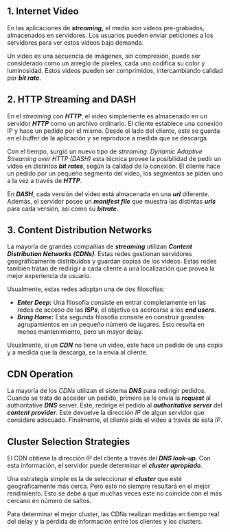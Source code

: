 ## 1. Internet Video

En las aplicaciones de ***streaming,*** el medio son videos pre-grabados, almacenados en servidores. Los usuarios pueden enviar peticiones a los servidores para ver estos videos bajo demanda.

Un video es una secuencia de imágenes, sin compresión, puede ser considerado como un arreglo de píxeles, cada uno codifica su color y luminosidad. Estos videos pueden ser comprimidos, intercambiando calidad por ***bit rate***.

## 2. HTTP Streaming and DASH

En el *streaming* con ***HTTP***, el video simplemente es almacenado en un servidor ***HTTP*** como un archivo ordinario. El cliente establece una conexión IP y hace un pedido por el mismo. Desde el lado del cliente, este se guarda en el buffer de la aplicación y se reproduce a medida que se descarga.

Con el tiempo, surgió un nuevo tipo de *streaming. Dynamic Adaptive Streaming over HTTP (DASH)* esta técnica provee la posibilidad de pedir un video en distintos ***bit rates***, según la calidad de la conexión. El cliente hace un pedido por un pequeño segmento del video, los segmentos se piden uno a la vez a través de ***HTTP***.

En ***DASH***, cada versión del video está almacenada en una ***url*** diferente. Además, el servidor posee un ***manifest file*** que muestra las distintas ***urls*** para cada versión, así como su ***bitrate***.

## 3. Content Distribution Networks

La mayoría de grandes compañías de ***streaming*** utilizan ***Content Distribution Networks (CDNs)***. Estas redes gestionan servidores geográficamente distribuidos y guardan copias de los videos. Estas redes también tratan de redirigir a cada cliente a una localización que provea la mejor experiencia de usuario.

Usualmente, estas redes adoptan una de dos filosofías:

- ***Enter Deep:*** Una filosofía consiste en entrar completamente en las redes de acceso de las ***ISPs***, el objetivo es acercarse a los ***end users***.
- ***Bring Home:*** Esta segunda filosofía consiste en construir grandes agrupamientos en un pequeño número de lugares. Esto resulta en menos mantenimiento, pero un mayor delay.

Usualmente, si un ***CDN*** no tiene un video, este hace un pedido de una copia y a medida que la descarga, se la envía al cliente.

## CDN Operation

La mayoría de los *CDNs* utilizan el sistema ***DNS*** para redirigir pedidos. Cuando se trata de acceder un pedido, primero se le envía la ***request*** al authoritative ***DNS*** server. Este, redirige el pedido al ***authoritative server*** del ***content provider***. Este devuelve la dirección *IP* de algun servidor que considere adecuado. Finalmente, el cliente pide el video a través de esta *IP*.

## Cluster Selection Strategies

El CDN obtiene la dirección IP del cliente a través del ***DNS look-up***. Con esta información, el servidor puede determinar el ***cluster apropiado***.

Una estrategia simple es la de seleccionar el ***cluster*** que esté geográficamente más cerca. Pero esto no siempre resultará en el mejor rendimiento. Esto se debe a que muchas veces este no coincide con el más cercano en número de saltos.

Para determinar el mejor cluster, las CDNs realizan medidas en tiempo real del delay y la pérdida de información entre los clientes y los clusters.
